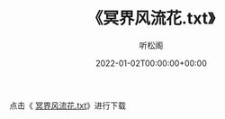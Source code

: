 ﻿---
title:  《冥界风流花.txt》
date:   2022-01-02T00:00:00+00:00
author: 听松阁
layout: post
permalink: /冥界风流花/
categories: 小说
tags: [小说]
---

点击《 [冥界风流花.txt](http://img.660000.xyz/bookstukust/book/bntxt/10/冥界风流花.txt)》进行下载